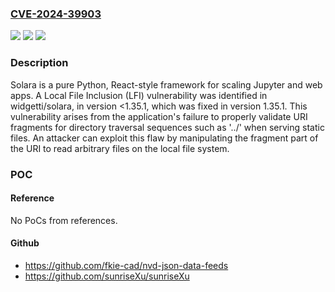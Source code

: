 ### [CVE-2024-39903](https://cve.mitre.org/cgi-bin/cvename.cgi?name=CVE-2024-39903)
![](https://img.shields.io/static/v1?label=Product&message=solara&color=blue)
![](https://img.shields.io/static/v1?label=Version&message=%3D%20%3C%201.35.1%20&color=brighgreen)
![](https://img.shields.io/static/v1?label=Vulnerability&message=CWE-22%3A%20Improper%20Limitation%20of%20a%20Pathname%20to%20a%20Restricted%20Directory%20('Path%20Traversal')&color=brighgreen)

### Description

Solara is a pure Python, React-style framework for scaling Jupyter and web apps. A Local File Inclusion (LFI) vulnerability was identified in widgetti/solara, in version <1.35.1, which was fixed in version 1.35.1. This vulnerability arises from the application's failure to properly validate URI fragments for directory traversal sequences such as '../' when serving static files. An attacker can exploit this flaw by manipulating the fragment part of the URI to read arbitrary files on the local file system.

### POC

#### Reference
No PoCs from references.

#### Github
- https://github.com/fkie-cad/nvd-json-data-feeds
- https://github.com/sunriseXu/sunriseXu

